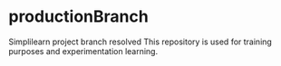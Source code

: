 # productionBranch
Simplilearn project branch resolved
This repository is used for training purposes and experimentation learning.

